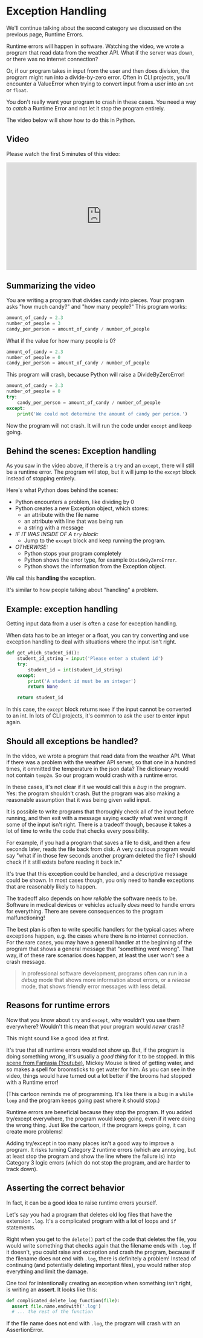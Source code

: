 # Exception Handling

We'll continue talking about the second category we discussed on the previous page, Runtime Errors.

Runtime errors will happen in software. Watching the video, we wrote a program 
that read data from the weather API. What if the server was down, or there was 
no internet connection?

Or, if our program takes in input from the user and then does division, the 
program might run into a divide-by-zero error. Often in CLI projects, you'll
encounter a ValueError when trying to convert input from a user into an `int` or
`float`.

You don't really want your program to crash in these cases. You need a way to 
*catch* a Runtime Error and not let it stop the program entirely.

The video below will show how to do this in Python.

## Video

Please watch the first 5 minutes of this video:

<div style="position: relative; padding-bottom: 56.25%; height: 0;"><iframe src="https://www.youtube.com/embed/brICUKrzVR0" title="YouTube video player" frameborder="0" allow="accelerometer; autoplay; clipboard-write; encrypted-media; gyroscope; picture-in-picture" allowfullscreen style="position: absolute; top: 0; left: 0; width: 100%; height: 100%;"></iframe></div>

## Summarizing the video

You are writing a program that divides candy into pieces. Your program asks "how 
much candy?" and "how many people?" This program works:

```python
amount_of_candy = 2.3
number_of_people = 3
candy_per_person = amount_of_candy / number_of_people
```

What if the value for how many people is 0?

```python
amount_of_candy = 2.3
number_of_people = 0
candy_per_person = amount_of_candy / number_of_people
```

This program will crash, because Python will raise a DivideByZeroError!


```python
amount_of_candy = 2.3
number_of_people = 0
try:
    candy_per_person = amount_of_candy / number_of_people
except:
    print('We could not determine the amount of candy per person.')
```

Now the program will not crash. It will run the code under `except` and keep going.

## Behind the scenes: Exception handling

As you saw in the video above, if there is a `try` and an `except`, there will 
still be a runtime error. The program will stop, but it will jump to the `except`
block instead of stopping entirely.

Here's what Python does behind the scenes:

* Python encounters a problem, like dividing by 0
* Python creates a new Exception object, which stores:
  * an attribute with the file name
  * an attribute with line that was being run
  * a string with a message
* _IF IT WAS INSIDE OF A `try` block:_
  * Jump to the `except` block and keep running the program.
* _OTHERWISE:_
    * Python stops your program completely
    * Python shows the error type, for example `DivideByZeroError`.
    * Python shows the information from the Exception object.

We call this **handling** the exception.

It's similar to how people talking about "handling" a problem. 

## Example: exception handling

Getting input data from a user is often a case for exception handling.

When data has to be an integer or a float, you can try converting and use 
exception handling to deal with situations where the input isn't right. 

```python
def get_which_student_id():
    student_id_string = input('Please enter a student id')
    try:
        student_id = int(student_id_string)
    except:
        print('A student id must be an integer')
        return None

    return student_id
```

In this case, the `except` block returns `None` if the input cannot be converted
to an int. In lots of CLI projects, it's common to ask the user to enter input
again.

## Should all exceptions be handled?

In the video, we wrote a program that read data from the weather API. What if 
there was a problem with the weather API server, so that one in a hundred times, 
it ommitted the temperature in the json data? The dictionary would not contain 
`temp2m`. So our program would crash with a runtime error.

In these cases, it's not clear if it we would call this a *bug* in the program. 
Yes: the program shouldn't crash. But the program was also making a reasonable 
assumption that it was being given valid input.

It is possible to write programs that thoroughly check all of the input before 
running, and then exit with a message saying exactly what went wrong if some of 
the input isn't right. There is a tradeoff though, because it takes a lot of time 
to write the code that checks every possibility.

For example, if you had a program that saves a file to disk, and then a few 
seconds later, reads the file back from disk. A very cautious program would say
"what if in those few seconds another program deleted the file? I should check 
if it still exists before reading it back in." 

It's true that this exception could be handled, and a descriptive message could 
be shown. In most cases though, you only need to handle exceptions that are 
reasonably likely to happen.

The tradeoff also depends on how *reliable* the software needs to be. Software 
in medical devices or vehicles actually _does_ need to handle errors for 
everything. There are severe consequences to the program malfunctioning!

The best plan is often to write specific handlers for the typical cases where 
exceptions happen, e.g. the cases where there is no internet connection. For the 
rare cases, you may have a general handler at the beginning of the program that 
shows a general message that "something went wrong". That way, if of these rare 
scenarios does happen, at least the user won't see a crash message.

> In professional software development, programs often can run in a *debug* mode
> that shows more information about errors, or a *release* mode, that shows 
> friendly error messages with less detail. 

## Reasons for runtime errors

Now that you know about `try` and `except`, why wouldn't you use them everywhere? 
Wouldn't this mean that your program would _never_ crash?

This might sound like a good idea at first.

It's true that all runtime errors would not show up. But, if the program is 
doing something wrong, it's usually a _good thing_ for it to be stopped. In 
this [scene from Fantasia (Youtube)](https://www.youtube.com/watch?v=oPDSoFgivPA), 
Mickey Mouse is tired of getting water, and so makes a spell for broomsticks to 
get water for him. As you can see in the video, things would have turned out a
lot better if the brooms had stopped with a Runtime error!

(This cartoon reminds me of programming. It's like there is a bug in a 
`while loop` and the program keeps going past where it should stop.)

Runtime errors are beneficial because they stop the program. If you added 
try/except everywhere, the program would keep going, even if it were doing the 
wrong thing. Just like the cartoon, if the program keeps going, it can create
more problems!

Adding try/except in too many places isn't a good way to improve a program. It risks turning Category 2 runtime errors 
(which are annoying, but at least stop the program and show the line where the 
failure is) into Category 3 logic errors (which do not stop the program, and are 
harder to track down).

## Asserting the correct behavior

In fact, it can be a good idea to raise runtime errors yourself. 

Let's say you had a program that deletes old log files that have the extension 
`.log`. It's a complicated program with a lot of loops and `if` statements. 

Right when you get to the `delete()` part of the code that deletes the file, 
you would write something that checks again that the filename ends with `.log`. 
If it doesn't, you could raise and exception and crash the program, because 
if the filename does not end with `.log`, there is definitely a problem! Instead 
of continuing (and potentially deleting important files), you would rather stop 
everything and limit the damage.

One tool for intentionally creating an exception when something isn't right, is 
writing an **assert**. It looks like this:

```python
def complicated_delete_log_function(file):
  assert file.name.endswith('.log')
  # ... the rest of the function
```

If the file name does not end with `.log`, the program will crash with an
AssertionError.
